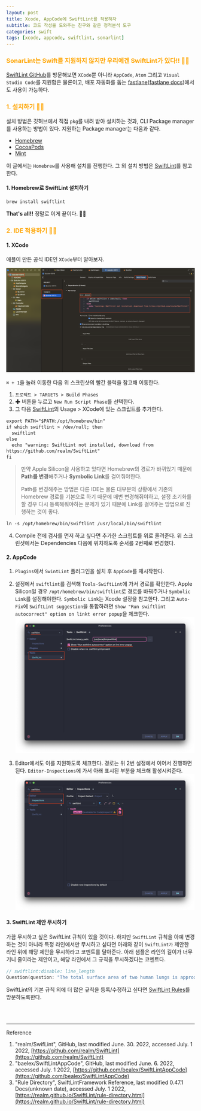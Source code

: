 ```yaml
---
layout: post
title: Xcode, AppCode에 SwiftLint를 적용하자
subtitle: 코드 작성을 도와주는 친구와 같은 정적분석 도구
categories: swift
tags: [xcode, appcode, swiftlint, sonarlint]
---
```


### <span style="color: orange">SonarLint는 Swift를 지원하지 않지만 우리에겐 SwiftLint가 있다!! 👩‍💻</span>

[SwiftLint GitHub](https://github.com/realm/SwiftLint)를 방문해보면 `XCode`뿐 아니라 `AppCode`, `Atom` 그리고 `Visual Studio Code`를 지원함은 물론이고, 배포 자동화를 돕는 [fastlane](https://fastlane.tools)([fastlane docs](https://docs.fastlane.tools))에서도 사용이 가능하다.

### <span style="color: orange">1. 설치하기 👩‍💻</span>
설치 방법은 깃허브에서 직접 `pkg`를 내려 받아 설치하는 것과, CLI Package manager를 사용하는 방법이 있다.
지원하는 Package manager는 다음과 같다.

* [Homebrew](https://brew.sh/index_ko)
* [CocoaPods](https://cocoapods.org)
* [Mint](https://github.com/yonaskolb/mint)

이 글에서는 `Homebrew`를 사용해 설치를 진행한다. 그 외 설치 방법은 [SwiftLint](https://github.com/realm/SwiftLint)를 참고한다.

#### 1. Homebrew로 SwiftLint 설치하기
```shell
brew install swiftlint
```

**That's all!!**
정말로 이게 끝이다. 🤣🤣

### <span style="color: orange">2. IDE 적용하기 👩‍💻</span>

#### 1. XCode
애플이 만든 공식 IDE인 `XCode`부터 알아보자.

![SwiftLint-XCode](/assets/images/posts/2022-07-01-let's-apply-swiftlint-on-my-project/SwiftLint-XCode.png)

`⌘ + 1`을 눌러 이동한 다음 위 스크린샷의 빨간 블럭을 참고해 이동한다.
1. `프로젝트 > TARGETS > Build Phases`
2. ✚ 버튼을 누르고 `New Run Script Phase`를 선택한다.
3. 그 다음 [SwiftLint](https://github.com/realm/SwiftLint)의 Usage > XCode에 있는 스크립트를 추가한다.
```shell
export PATH="$PATH:/opt/homebrew/bin"
if which swiftlint > /dev/null; then
  swiftlint
else
  echo "warning: SwiftLint not installed, download from https://github.com/realm/SwiftLint"
fi
```
> 만약 Apple Silicon을 사용하고 있다면 Homebrew의 경로가 바뀌었기 때문에 **Path를 변경**해주거나 **Symbolic Link**를 걸어줘야한다.  
>
> Path를 변경해주는 방법은 다른 IDE는 물론 대부분의 상황에서 기존의 Homebrew 경로를 기본으로 하기 때문에 매번 변경해줘야하고, 설정 초기화를 할 경우 다시 등록해줘야하는 문제가 있기 때문에 Link를 걸어주는 방법으로 진행하는 것이 좋다.
```shell
ln -s /opt/homebrew/bin/swiftlint /usr/local/bin/swiftlint
```
  4. Compile 전에 검사를 먼저 하고 싶다면 추가한 스크립트를 위로 올려준다. 위 스크린샷에서는 Dependencies 다음에 위치하도록 순서를 2번째로 변경했다.


#### 2. AppCode

1. `Plugins`에서 `SwintLint` 플러그인을 설치 후 `AppCode`를 재시작한다.
2. 설정에서 `swiftlint`를 검색해 `Tools-SwiftLint`에 가서 경로를 확인한다.
Apple Silicon일 경우 `/opt/homebrew/bin/swiftlint`로 경로를 바꿔주거나 `Symbolic Link`를 설정해야한다. `Symbolic Link`는 Xcode 설정을 참고한다.
그리고 `Auto-Fix`에 `SwiftLint suggestion`을 통합하려면 `Show "Run swiftlint autocorrect" option on linkt error popup`을 체크한다.
![SwiftLint-AppCode-1](/assets/images/posts/2022-07-01-let's-apply-swiftlint-on-my-project/SwiftLint-AppCode-1.png)

3. Editor에서도 이를 지원하도록 체크한다.
경로는 위 2번 설정에서 이어서 진행하면 된다. `Editor-Inspections`에 가서 아래 표시된 부분을 체크해 활성시켜준다.
![SwiftLint-AppCode-2](/assets/images/posts/2022-07-01-let's-apply-swiftlint-on-my-project/SwiftLint-AppCode-2.png)


#### 3. SwiftLint 제안 무시하기

가끔 무시하고 싶은 SwiftLint 규칙이 있을 것이다.
하지만 `SwiftLint` 규칙을 아예 변경하는 것이 아니라 특정 라인에서만 무시하고 싶다면 아래와 같이 `SwiftLint가` 제안한 라인 위에 해당 제안을 무시하라고 코멘트를 달아준다.
아래 샘플은 라인의 길이가 너무 기니 줄이라는 제안이고, 해당 라인에서 그 규칙을 무시하겠다는 코멘트다.

```swift
// swiftlint:disable: line_length
Question(question: "The total surface area of two human lungs is approximately 70 square metres.", answer: "True"),
```

SwiftLint의 기본 규칙 외에 더 많은 규칙을 등록/수정하고 싶다면 [SwiftLint Rules](https://realm.github.io/SwiftLint/rule-directory.html)를 방문하도록한다. 


<br><br>

---
Reference

1. "realm/SwifLint", GitHub, last modified June. 30. 2022, accessed July. 1 2022, [https://github.com/realm/SwiftLint](https://github.com/realm/SwiftLint)
2. "baelex/SwiftLintAppCode", GitHub, last modified June. 6. 2022, accessed July. 1 2022, [https://github.com/bealex/SwiftLintAppCode](https://github.com/bealex/SwiftLintAppCode)
3. "Rule Directory", SwiftLintFramework Reference, last modified 0.47.1 Docs(unknown date), accessed July. 1 2022, [https://realm.github.io/SwiftLint/rule-directory.html](https://realm.github.io/SwiftLint/rule-directory.html)